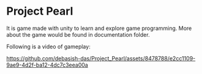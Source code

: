 # Project Pearl
It is game made with unity to learn and explore game programming. More about the game would be found in documentation folder.

Following is a video of gameplay:

https://github.com/debasish-das/Project_Pearl/assets/8478788/e2cc1109-9ae9-4d2f-ba12-4dc7c3eea00a

